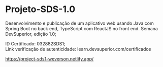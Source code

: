 # Projeto-SDS-1.0

Desenvolvimento e publicação de um aplicativo web usando Java com Spring Boot no back end, TypeScript com ReactJS no front end. 
Semana DevSuperior, edição 1.0;

ID Certificado: 032882SDS1; </br>
Link verificação de autenticidade: <a>learn.devsuperior.com/certificados</a>

https://project-sds1-weverson.netlify.app/
